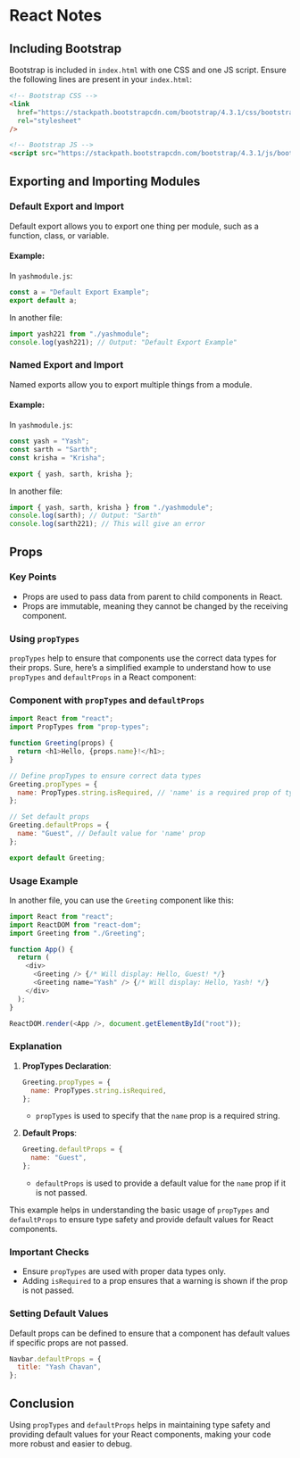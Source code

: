 # React Notes

## Including Bootstrap

Bootstrap is included in `index.html` with one CSS and one JS script. Ensure the following lines are present in your `index.html`:

```html
<!-- Bootstrap CSS -->
<link
  href="https://stackpath.bootstrapcdn.com/bootstrap/4.3.1/css/bootstrap.min.css"
  rel="stylesheet"
/>

<!-- Bootstrap JS -->
<script src="https://stackpath.bootstrapcdn.com/bootstrap/4.3.1/js/bootstrap.min.js"></script>
```

## Exporting and Importing Modules

### Default Export and Import

Default export allows you to export one thing per module, such as a function, class, or variable.

#### Example:

In `yashmodule.js`:

```javascript
const a = "Default Export Example";
export default a;
```

In another file:

```javascript
import yash221 from "./yashmodule";
console.log(yash221); // Output: "Default Export Example"
```

### Named Export and Import

Named exports allow you to export multiple things from a module.

#### Example:

In `yashmodule.js`:

```javascript
const yash = "Yash";
const sarth = "Sarth";
const krisha = "Krisha";

export { yash, sarth, krisha };
```

In another file:

```javascript
import { yash, sarth, krisha } from "./yashmodule";
console.log(sarth); // Output: "Sarth"
console.log(sarth221); // This will give an error
```

## Props

### Key Points

- Props are used to pass data from parent to child components in React.
- Props are immutable, meaning they cannot be changed by the receiving component.

### Using `propTypes`

`propTypes` help to ensure that components use the correct data types for their props.
Sure, here’s a simplified example to understand how to use `propTypes` and `defaultProps` in a React component:

### Component with `propTypes` and `defaultProps`

```javascript
import React from "react";
import PropTypes from "prop-types";

function Greeting(props) {
  return <h1>Hello, {props.name}!</h1>;
}

// Define propTypes to ensure correct data types
Greeting.propTypes = {
  name: PropTypes.string.isRequired, // 'name' is a required prop of type string
};

// Set default props
Greeting.defaultProps = {
  name: "Guest", // Default value for 'name' prop
};

export default Greeting;
```

### Usage Example

In another file, you can use the `Greeting` component like this:

```javascript
import React from "react";
import ReactDOM from "react-dom";
import Greeting from "./Greeting";

function App() {
  return (
    <div>
      <Greeting /> {/* Will display: Hello, Guest! */}
      <Greeting name="Yash" /> {/* Will display: Hello, Yash! */}
    </div>
  );
}

ReactDOM.render(<App />, document.getElementById("root"));
```

### Explanation

1. **PropTypes Declaration**:

   ```javascript
   Greeting.propTypes = {
     name: PropTypes.string.isRequired,
   };
   ```

   - `propTypes` is used to specify that the `name` prop is a required string.

2. **Default Props**:
   ```javascript
   Greeting.defaultProps = {
     name: "Guest",
   };
   ```
   - `defaultProps` is used to provide a default value for the `name` prop if it is not passed.

This example helps in understanding the basic usage of `propTypes` and `defaultProps` to ensure type safety and provide default values for React components.

### Important Checks

- Ensure `propTypes` are used with proper data types only.
- Adding `isRequired` to a prop ensures that a warning is shown if the prop is not passed.

### Setting Default Values

Default props can be defined to ensure that a component has default values if specific props are not passed.

```javascript
Navbar.defaultProps = {
  title: "Yash Chavan",
};
```

## Conclusion

Using `propTypes` and `defaultProps` helps in maintaining type safety and providing default values for your React components, making your code more robust and easier to debug.
